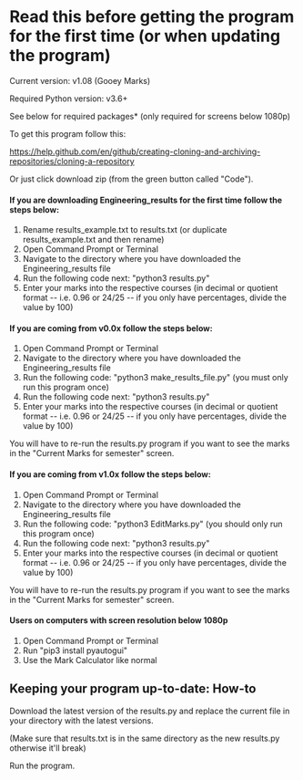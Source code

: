 # Read this before getting the program for the first time (or when updating the program)

Current version: v1.08 (Gooey Marks)

Required Python version: v3.6+

See below for required packages* (only required for screens below 1080p)

To get this program follow this:

https://help.github.com/en/github/creating-cloning-and-archiving-repositories/cloning-a-repository

Or just click download zip (from the green button called "Code").

#### If you are downloading Engineering_results for the first time follow the steps below:
1. Rename results_example.txt to results.txt (or duplicate results_example.txt and then rename)
1. Open Command Prompt or Terminal
3. Navigate to the directory where you have downloaded the Engineering_results file
4. Run the following code next: "python3 results.py"
5. Enter your marks into the respective courses (in decimal or quotient format -- i.e. 0.96 or 24/25 -- 
if you only have percentages, divide the value by 100)

#### If you are coming from v0.0x follow the steps below:

1. Open Command Prompt or Terminal
2. Navigate to the directory where you have downloaded the Engineering_results file
3. Run the following code: "python3 make_results_file.py" (you must only run this program once)
4. Run the following code next: "python3 results.py"
5. Enter your marks into the respective courses 
(in decimal or quotient format -- i.e. 0.96 or 24/25 -- if you only have percentages, divide the value by 100)

You will have to re-run the results.py program if you want to see the marks in the "Current Marks for semester" screen.

#### If you are coming from v1.0x follow the steps below:

1. Open Command Prompt or Terminal
2. Navigate to the directory where you have downloaded the Engineering_results file
3. Run the following code: "python3 EditMarks.py" (you should only run this program once)
4. Run the following code next: "python3 results.py"
5. Enter your marks into the respective courses 
(in decimal or quotient format -- i.e. 0.96 or 24/25 -- if you only have percentages, divide the value by 100)

You will have to re-run the results.py program if you want to see the marks in the "Current Marks for semester" screen.

#### Users on computers with screen resolution below 1080p

1. Open Command Prompt or Terminal
2. Run "pip3 install pyautogui"
3. Use the Mark Calculator like normal

## Keeping your program up-to-date: How-to
Download the latest version of the results.py and replace the current file in your directory with the latest 
versions.

(Make sure that results.txt is in the same directory as the new results.py otherwise it'll break)

Run the program.